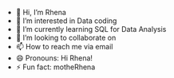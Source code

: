 - 👋 Hi, I’m Rhena
- 👀 I’m interested in Data coding
- 🌱 I’m currently learning SQL for Data Analysis
- 💞️ I’m looking to collaborate on 
- 📫 How to reach me via email
- 😄 Pronouns: Hi Rhena!
- ⚡ Fun fact: motheRhena

<!---
Rhenabb/Rhenabb is a ✨ special ✨ repository because its `README.md` (this file) appears on your GitHub profile.
You can click the Preview link to take a look at your changes.
--->

